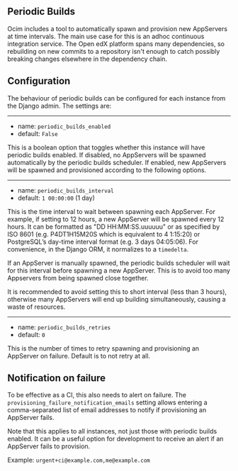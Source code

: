 Periodic Builds
--------------------------

Ocim includes a tool to automatically spawn and provision new AppServers at
time intervals. The main use case for this is an adhoc continuous integration
service. The Open edX platform spans many dependencies, so rebuilding on new
commits to a repository isn't enough to catch possibly breaking changes
elsewhere in the dependency chain.

## Configuration

The behaviour of periodic builds can be configured for each instance from
the Django admin. The settings are:

---

- name: `periodic_builds_enabled`
- default: `False`

This is a boolean option that toggles whether this instance will have periodic
builds enabled. If disabled, no AppServers will be spawned automatically by the
periodic builds scheduler. If enabled, new AppServers will be spawned and
provisioned according to the following options.

---

- name: `periodic_builds_interval`
- default: `1 00:00:00` (1 day)

This is the time interval to wait between spawning each AppServer. For example,
if setting to 12 hours, a new AppServer will be spawned every 12 hours. It can
be formatted as "DD HH:MM:SS.uuuuuu" or as specified by ISO 8601 (e.g.
P4DT1H15M20S which is equivalent to 4 1:15:20) or PostgreSQL’s day-time
interval format (e.g. 3 days 04:05:06). For convenience, in the Django ORM, it
normalizes to a `timedelta`.

If an AppServer is manually spawned, the periodic builds scheduler will wait
for this interval before spawning a new AppServer. This is to avoid too many
Appservers from being spawned close together.

It is recommended to avoid setting this to short interval (less than 3 hours),
otherwise many AppServers will end up building simultaneously, causing a waste
of resources.

---

- name: `periodic_builds_retries`
- default: `0`

This is the number of times to retry spawning and provisioning an AppServer
on failure. Default is to not retry at all.


## Notification on failure

To be effective as a CI, this also needs to alert on failure.
The `provisioning_failure_notification_emails` setting allows entering a
comma-separated list of email addresses to notify if provisioning an AppServer
fails.

Note that this applies to all instances, not just those with periodic builds
enabled. It can be a useful option for development to receive an alert if an
AppServer fails to provision.

Example: `urgent+ci@example.com,me@example.com`
